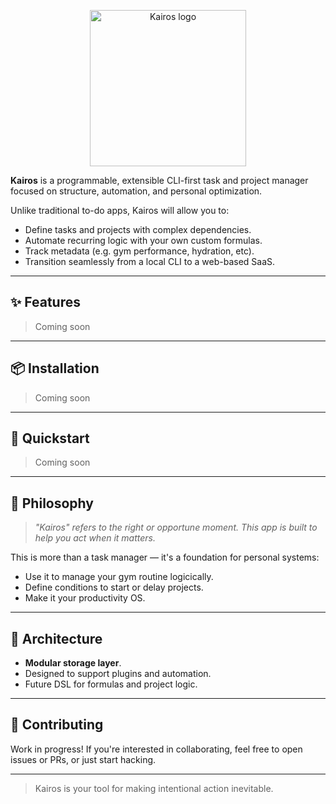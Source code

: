 <p align="center">
  <img alt="Kairos logo" src="https://github.com/user-attachments/assets/cff7ea17-aea2-45f4-be73-7a70765f51db" width="250">
</p>

**Kairos** is a programmable, extensible CLI-first task and project manager focused on structure, automation, and personal optimization.

Unlike traditional to-do apps, Kairos will allow you to:
- Define tasks and projects with complex dependencies.
- Automate recurring logic with your own custom formulas.
- Track metadata (e.g. gym performance, hydration, etc).
- Transition seamlessly from a local CLI to a web-based SaaS.

---

## ✨ Features

> Coming soon

---

## 📦 Installation

> Coming soon

---

## 🚀 Quickstart

> Coming soon

---

## 🧠 Philosophy

> _"Kairos" refers to the right or opportune moment. This app is built to help you act when it matters._

This is more than a task manager — it's a foundation for personal systems:
- Use it to manage your gym routine logicically.
- Define conditions to start or delay projects.
- Make it your productivity OS.

---

## 🧩 Architecture

- **Modular storage layer**.
- Designed to support plugins and automation.
- Future DSL for formulas and project logic.

---

## 🤝 Contributing

Work in progress! If you're interested in collaborating, feel free to open issues or PRs, or just start hacking.

---

> Kairos is your tool for making intentional action inevitable.
```

